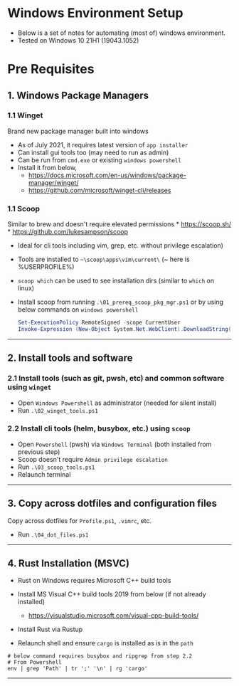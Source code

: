 # Windows Environment Setup

* Below is a set of notes for automating (most of) windows environment.
* Tested on Windows 10 21H1 (19043.1052)

# Pre Requisites

## 1. Windows Package Managers 

### 1.1 Winget
Brand new package manager built into windows 

* As of July 2021, it requires latest version of `app installer`
* Can install gui tools too (may need to run as admin)
* Can be run from `cmd.exe` or existing `windows powershell`
* Install it from below,
    * https://docs.microsoft.com/en-us/windows/package-manager/winget/
    * https://github.com/microsoft/winget-cli/releases

### 1.1 Scoop 

Similar to brew and doesn't require elevated permissions
    * https://scoop.sh/
    * https://github.com/lukesampson/scoop

* Ideal for cli tools including vim, grep, etc. without privilege escalation)
* Tools are installed to `~\scoop\apps\vim\current\` (~ here is %USERPROFILE%)
* `scoop which` can be used to see installation dirs (similar to `which` on linux)
* Install scoop from running `.\01_prereq_scoop_pkg_mgr.ps1` or by using below commands on `windows powershell`

    ```ps1
    Set-ExecutionPolicy RemoteSigned -scope CurrentUser
    Invoke-Expression (New-Object System.Net.WebClient).DownloadString('https://get.scoop.sh')
    ```
---

## 2. Install tools and software

### 2.1 Install tools (such as git, pwsh, etc) and common software using `winget`
* Open `Windows Powershell` as administrator (needed for silent install)
* Run `.\02_winget_tools.ps1`

### 2.2 Install cli tools (helm, busybox, etc.) using `scoop`
* Open `Powershell` (pwsh) via `Windows Terminal` (both installed from previous step)
* Scoop doesn't require `Admin privilege escalation`
* Run `.\03_scoop_tools.ps1`
* Relaunch terminal

---

## 3. Copy across dotfiles and configuration files

Copy across dotfiles for `Profile.ps1`, `.vimrc`, etc.
* Run `.\04_dot_files.ps1` 

---

## 4. Rust Installation (MSVC)

* Rust on Windows requires Microsoft C++ build tools 

* Install MS Visual C++ build tools 2019 from below (if not already installed)
   * https://visualstudio.microsoft.com/visual-cpp-build-tools/

* Install Rust via Rustup

* Relaunch shell and ensure `cargo` is installed as is in the `path`

```
# below command requires busybox and ripgrep from step 2.2
# From Powershell
env | grep 'Path' | tr ';' '\n' | rg 'cargo'
```
---
